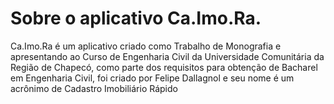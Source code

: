 # Sobre o aplicativo Ca.Imo.Ra.
Ca.Imo.Ra é um aplicativo criado como Trabalho de Monografia e apresentando ao Curso de Engenharia Civil da Universidade Comunitária da Região de Chapecó, como parte dos requisitos para obtenção de Bacharel em Engenharia Civil, foi criado por Felipe Dallagnol e seu nome é um acrônimo de Cadastro Imobiliário Rápido
